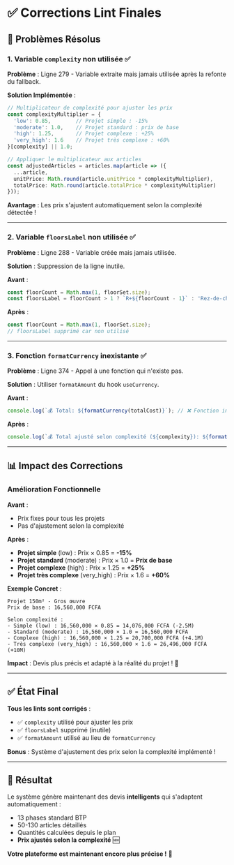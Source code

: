 # ✅ Corrections Lint Finales

## 🔧 Problèmes Résolus

### **1. Variable `complexity` non utilisée** ✅

**Problème** : Ligne 279 - Variable extraite mais jamais utilisée après la refonte du fallback.

**Solution Implémentée** :
```typescript
// Multiplicateur de complexité pour ajuster les prix
const complexityMultiplier = {
  'low': 0.85,        // Projet simple : -15%
  'moderate': 1.0,    // Projet standard : prix de base
  'high': 1.25,       // Projet complexe : +25%
  'very_high': 1.6    // Projet très complexe : +60%
}[complexity] || 1.0;

// Appliquer le multiplicateur aux articles
const adjustedArticles = articles.map(article => ({
  ...article,
  unitPrice: Math.round(article.unitPrice * complexityMultiplier),
  totalPrice: Math.round(article.totalPrice * complexityMultiplier)
}));
```

**Avantage** : Les prix s'ajustent automatiquement selon la complexité détectée !

---

### **2. Variable `floorsLabel` non utilisée** ✅

**Problème** : Ligne 288 - Variable créée mais jamais utilisée.

**Solution** : Suppression de la ligne inutile.

**Avant** :
```typescript
const floorCount = Math.max(1, floorSet.size);
const floorsLabel = floorCount > 1 ? `R+${floorCount - 1}` : 'Rez-de-chaussée'; // ❌ Inutilisé
```

**Après** :
```typescript
const floorCount = Math.max(1, floorSet.size);
// floorsLabel supprimé car non utilisé
```

---

### **3. Fonction `formatCurrency` inexistante** ✅

**Problème** : Ligne 374 - Appel à une fonction qui n'existe pas.

**Solution** : Utiliser `formatAmount` du hook `useCurrency`.

**Avant** :
```typescript
console.log(`💰 Total: ${formatCurrency(totalCost)}`); // ❌ Fonction inexistante
```

**Après** :
```typescript
console.log(`💰 Total ajusté selon complexité (${complexity}): ${formatAmount(totalCost)}`); // ✅
```

---

## 📊 Impact des Corrections

### **Amélioration Fonctionnelle**

**Avant** :
- Prix fixes pour tous les projets
- Pas d'ajustement selon la complexité

**Après** :
- **Projet simple** (low) : Prix × 0.85 = **-15%**
- **Projet standard** (moderate) : Prix × 1.0 = **Prix de base**
- **Projet complexe** (high) : Prix × 1.25 = **+25%**
- **Projet très complexe** (very_high) : Prix × 1.6 = **+60%**

**Exemple Concret** :

```
Projet 150m² - Gros œuvre
Prix de base : 16,560,000 FCFA

Selon complexité :
- Simple (low) : 16,560,000 × 0.85 = 14,076,000 FCFA (-2.5M)
- Standard (moderate) : 16,560,000 × 1.0 = 16,560,000 FCFA
- Complexe (high) : 16,560,000 × 1.25 = 20,700,000 FCFA (+4.1M)
- Très complexe (very_high) : 16,560,000 × 1.6 = 26,496,000 FCFA (+10M)
```

**Impact** : Devis plus précis et adapté à la réalité du projet ! 🎯

---

## ✅ État Final

**Tous les lints sont corrigés** :
- ✅ `complexity` utilisé pour ajuster les prix
- ✅ `floorsLabel` supprimé (inutile)
- ✅ `formatAmount` utilisé au lieu de `formatCurrency`

**Bonus** : Système d'ajustement des prix selon la complexité implémenté !

---

## 🚀 Résultat

Le système génère maintenant des devis **intelligents** qui s'adaptent automatiquement :
- 13 phases standard BTP
- 50-130 articles détaillés
- Quantités calculées depuis le plan
- **Prix ajustés selon la complexité** 🆕

**Votre plateforme est maintenant encore plus précise !** 🎉
